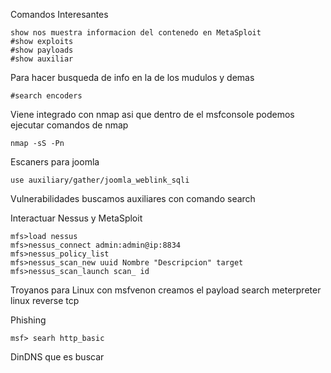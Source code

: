 Comandos Interesantes
```
show nos muestra informacion del contenedo en MetaSploit
#show exploits
#show payloads
#show auxiliar
```

Para hacer busqueda de info en la de los mudulos y demas
```
#search encoders
```

Viene integrado con nmap asi que dentro de el msfconsole podemos ejecutar comandos de nmap
```
nmap -sS -Pn
```

Escaners para joomla
```
use auxiliary/gather/joomla_weblink_sqli
```

Vulnerabilidades
buscamos auxiliares con comando search

Interactuar Nessus y MetaSploit
```
mfs>load nessus
mfs>nessus_connect admin:admin@ip:8834
mfs>nessus_policy_list
mfs>nessus_scan_new uuid Nombre "Descripcion" target
mfs>nessus_scan_launch scan_ id
```

Troyanos para Linux
con msfvenon  creamos el payload
search meterpreter   linux reverse tcp

Phishing

```
msf> searh http_basic
```

DinDNS que es buscar